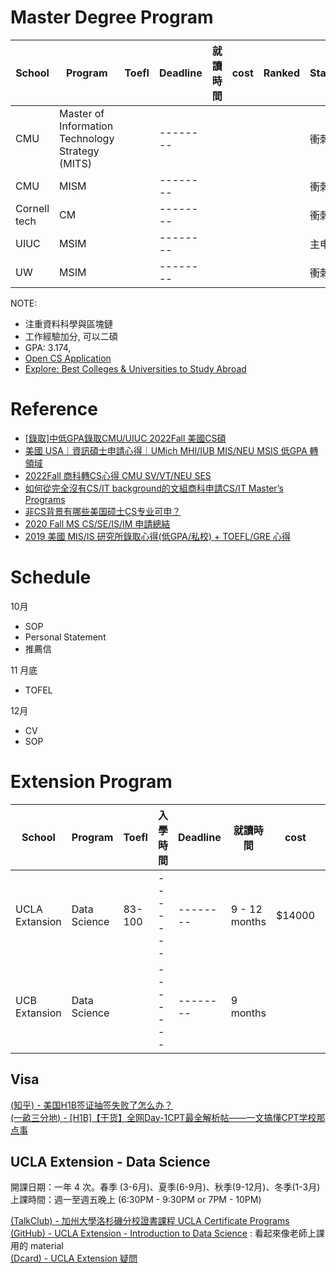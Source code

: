 # Master Degree Program
| School         | Program      | Toefl  | Deadline | 就讀時間  | cost  | Ranked | Stage |
| -------------- | ------------ | ------ | -------- | ------- | ----- | -------- | -------- |
| CMU | Master of Information Technology Strategy (MITS) | | -------- | |  |  | 衝刺 | 
| CMU | MISM | | -------- | |  |  | 衝刺 | 
| Cornell tech | CM | | -------- | |  |  | 衝刺 | 
| UIUC | MSIM | | -------- | |  |  | 主申 | 
| UW | MSIM | | -------- | |  |  | 衝刺 | 

NOTE:
- 注重資料科學與區塊鏈
- 工作經驗加分, 可以二碩
- GPA: 3.174,
- [Open CS Application](https://opencs.app/)
- [Explore: Best Colleges & Universities to Study Abroad](https://yocket.com/universities?pc_name=Computer%20Science&display_name=Popularity&s_name=views&s_order=desc&c_name=United%20States&page=3&is_gre_required=WAIVED)

# Reference
- [[錄取]中低GPA錄取CMU/UIUC 2022Fall 美國CS碩](https://moptt.tw/p/studyabroad.M.1660512415.A.89A)
- [美國 USA｜資訊碩士申請心得｜UMich MHI/IUB MIS/NEU MSIS 低GPA 轉領域](https://medium.com/roywannago-%E6%97%85%E8%A1%8C%E4%B8%8D%E9%9C%80%E7%90%86%E7%94%B1/%E7%BE%8E%E5%9C%8B%E8%B3%87%E8%A8%8A%E7%A2%A9%E5%A3%AB%E7%94%B3%E8%AB%8B%E5%BF%83%E5%BE%97-umich-mhi-iub-mis-neu-msis-%E4%BD%8Egpa-%E8%BD%89%E9%A0%98%E5%9F%9F-93953cbfa808)
- [2022Fall 商科轉CS心得 CMU SV/VT/NEU SES](https://seanleetech.com/%E7%95%99%E5%AD%B8/223/)
- [如何從完全沒有CS/IT background的文組商科申請CS/IT Master’s Programs](https://joycewang821993-67612.medium.com/2021-fall-%E9%8C%84%E5%8F%96-university-of-chicago-mpcs-%E5%A6%82%E4%BD%95%E5%BE%9E%E5%AE%8C%E5%85%A8%E6%B2%92%E6%9C%89cs-it-background%E7%9A%84%E6%96%87%E7%B5%84%E5%95%86%E7%A7%91%E8%BD%89cs-it-master-part-i-8c6986679d02)
- [非CS背景有哪些美国硕士CS专业可申？](https://zhuanlan.zhihu.com/p/147263286)
- [2020 Fall MS CS/SE/IS/IM 申請總結](https://cwhu.medium.com/2020-fall-master-cs-se-is-im-application-summary-5f0845f8ab2c)
- [2019 美國 MIS/IS 研究所錄取心得(低GPA/私校) + TOEFL/GRE 心得](https://jim850221.medium.com/2019-%E7%BE%8E%E5%9C%8B-mis-is-%E7%A0%94%E7%A9%B6%E6%89%80%E9%8C%84%E5%8F%96%E5%BF%83%E5%BE%97-%E4%BD%8Egpa-%E7%A7%81%E6%A0%A1-toefl-gre-%E5%BF%83%E5%BE%97-7a21ea85de9a)

# Schedule
10月
- SOP
- Personal Statement
- 推薦信

11 月底
- TOFEL

12月
- CV
- SOP

# Extension Program 

| School         | Program      | Toefl  | 入學時間 | Deadline | 就讀時間  | cost  | location | STEAM    |
| -------------- | ------------ | ------ | ------- | -------- | ------- | ----- | ---- | -------- |
| UCLA Extansion | Data Science | 83-100 | ------- | -------- | 9 - 12 months | $14000 | LA | NO       |
| UCB Extansion | Data Science |  | ------- | -------- | 9 months | | | NO       |
  
## Visa
[(知乎) - 美国H1B签证抽签失败了怎么办？](https://www.zhihu.com/question/21014657)  
[(一畝三分地) - [H1B]【干货】全网Day-1CPT最全解析帖——一文搞懂CPT学校那点事](https://www.1point3acres.com/bbs/thread-807825-2-1.html)  

## UCLA Extension - Data Science
開課日期：一年 4 次。春季 (3-6月)、夏季(6-9月)、秋季(9-12月)、冬季(1-3月)  
上課時間：週一至週五晚上 (6:30PM - 9:30PM or 7PM - 10PM)  

[(TalkClub) - 加州大學洛杉磯分校證書課程 UCLA Certificate Programs](https://www.talkedu.com.tw/article_d.php?lang=tw&tb=2&cid=790&id=9048)  
[(GitHub) - UCLA Extension - Introduction to Data Science](https://github.com/AMULETAnalytics/UCLAIntroDataScience) : 看起來像老師上課用的 material  
[(Dcard) - UCLA Extension 疑問](https://www.dcard.tw/f/studyabroad/p/226292941)

